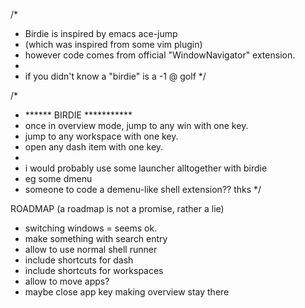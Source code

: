 
/* 
 * Birdie is inspired by emacs ace-jump
 * (which was inspired from some vim plugin)
 * however code comes from official "WindowNavigator" extension.
 *
 * if you didn't know a "birdie" is a -1 @ golf
 */


/*
 * ****** BIRDIE ***********
 * once in overview mode, jump to any win with one key.
 * jump to any workspace with one key.
 * open any dash item with one key.
 *
 * i would probably use some launcher alltogether with birdie
 * eg some dmenu
 * someone to code a demenu-like shell extension?? thks
*/


ROADMAP
(a roadmap is not a promise, rather a lie)

 * switching windows = seems ok.
 * make something with search entry
 * allow to use normal shell runner
 * include shortcuts for dash
 * include shortcuts for workspaces
 * allow to move apps? 
 * maybe close app key making overview stay there


